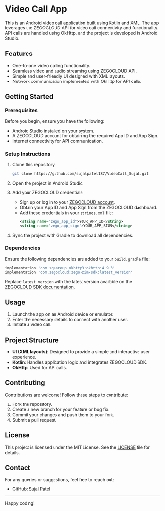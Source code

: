 # Video Call App

This is an Android video call application built using Kotlin and XML. The app leverages the ZEGOCLOUD API for video call connectivity and functionality. API calls are handled using OkHttp, and the project is developed in Android Studio.

## Features
- One-to-one video calling functionality.
- Seamless video and audio streaming using ZEGOCLOUD API.
- Simple and user-friendly UI designed with XML layouts.
- Network communication implemented with OkHttp for API calls.

## Getting Started

### Prerequisites
Before you begin, ensure you have the following:
- Android Studio installed on your system.
- A ZEGOCLOUD account for obtaining the required App ID and App Sign.
- Internet connectivity for API communication.

### Setup Instructions
1. Clone this repository:
   ```bash
   git clone https://github.com/sujalpatel187/VideoCall_Sujal.git
   ```

2. Open the project in Android Studio.

3. Add your ZEGOCLOUD credentials:
   - Sign up or log in to your [ZEGOCLOUD account](https://www.zegocloud.com/).
   - Obtain your App ID and App Sign from the ZEGOCLOUD dashboard.
   - Add these credentials in your `strings.xml` file:
     ```xml
     <string name="zego_app_id">YOUR_APP_ID</string>
     <string name="zego_app_sign">YOUR_APP_SIGN</string>
     ```

4. Sync the project with Gradle to download all dependencies.

### Dependencies
Ensure the following dependencies are added to your `build.gradle` file:
```gradle
implementation 'com.squareup.okhttp3:okhttp:4.9.3'
implementation 'com.zegocloud:zego-zim-sdk:latest_version'
```
Replace `latest_version` with the latest version available on the [ZEGOCLOUD SDK documentation](https://docs.zegocloud.com/).

## Usage
1. Launch the app on an Android device or emulator.
2. Enter the necessary details to connect with another user.
3. Initiate a video call.

## Project Structure
- **UI (XML layouts)**: Designed to provide a simple and interactive user experience.
- **Kotlin**: Handles application logic and integrates ZEGOCLOUD SDK.
- **OkHttp**: Used for API calls.

## Contributing
Contributions are welcome! Follow these steps to contribute:
1. Fork the repository.
2. Create a new branch for your feature or bug fix.
3. Commit your changes and push them to your fork.
4. Submit a pull request.

## License
This project is licensed under the MIT License. See the [LICENSE](LICENSE) file for details.

## Contact
For any queries or suggestions, feel free to reach out:
- GitHub: [Sujal Patel](https://github.com/sujalpatel187)

---

Happy coding!

